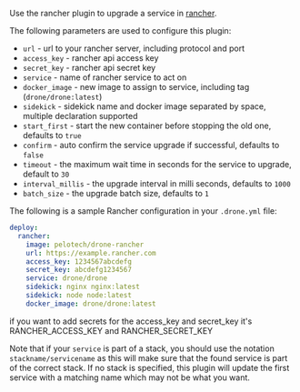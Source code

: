 Use the rancher plugin to upgrade a service in [rancher](http://rancher.com).

The following parameters are used to configure this plugin:

- `url` - url to your rancher server, including protocol and port
- `access_key` - rancher api access key
- `secret_key` - rancher api secret key
- `service` - name of rancher service to act on
- `docker_image` - new image to assign to service, including tag (`drone/drone:latest`)
- `sidekick` - sidekick name and docker image separated by space, multiple declaration supported
- `start_first` - start the new container before stopping the old one, defaults to `true`
- `confirm` - auto confirm the service upgrade if successful, defaults to `false`
- `timeout` - the maximum wait time in seconds for the service to upgrade, default to `30`
- `interval_millis` - the upgrade interval in milli seconds, defaults to `1000`
- `batch_size` - the upgrade batch size, defaults to `1`

The following is a sample Rancher configuration in your `.drone.yml` file:

```yaml
deploy:
  rancher:
    image: pelotech/drone-rancher
    url: https://example.rancher.com
    access_key: 1234567abcdefg
    secret_key: abcdefg1234567
    service: drone/drone
    sidekick: nginx nginx:latest
    sidekick: node node:latest
    docker_image: drone/drone:latest
```

if you want to add secrets for the access_key and secret_key it's RANCHER_ACCESS_KEY and RANCHER_SECRET_KEY


Note that if your `service` is part of a stack, you should use the notation `stackname/servicename` as this will make sure that the found service is part of the correct stack. If no stack is specified, this plugin will update the first service with a matching name which may not be what you want.
